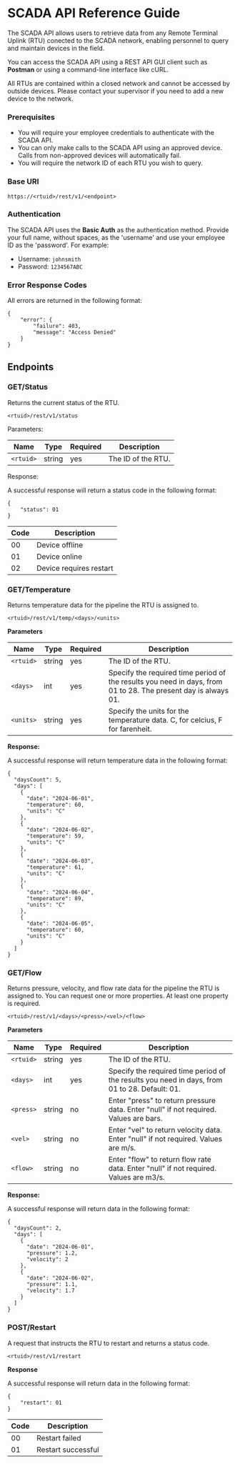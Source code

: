 <!-- This document is an example of how I have written API reference guides in previous roles. The API and endpoints described in this topic are fictional, but the style and structure are the same as I have written professionally. -->

# SCADA API Reference Guide

The SCADA API allows users to retrieve data from any Remote Terminal Uplink (RTU) conected to the SCADA network, enabling personnel to query and maintain devices in the field.

You can access the SCADA API using a REST API GUI client such as **Postman** or using a command-line interface like cURL.

All RTUs are contained within a closed network and cannot be accessed by outside devices. Please contact your supervisor if you need to add a new device to the network.

### Prerequisites

- You will require your employee credentials to authenticate with the SCADA API.
- You can only make calls to the SCADA API using an approved device. Calls from non-approved devices will automatically fail.
- You will require the network ID of each RTU you wish to query.

### Base URI

`https://<rtuid>/rest/v1/<endpoint>`

### Authentication

The SCADA API uses the **Basic Auth** as the authentication method. Provide your full name, without spaces, as the 'username' and use your employee ID as the 'password'. For example:

- Username: `johnsmith`
- Password: `1234567ABC`

### Error Response Codes

All errors are returned in the following format:

```
{
    "error": {
        "failure": 403,
        "message": "Access Denied"
    }
}
```

## Endpoints

### GET/Status

Returns the current status of the RTU.

`<rtuid>/rest/v1/status`

Parameters:

|Name|Type|Required|Description|
|---|---|---|---|
|`<rtuid>`|string|yes|The ID of the RTU.|

Response:

A successful response will return a status code in the following format:

```
{
    "status": 01
}
```

|Code|Description|
|---|---|
|00|Device offline|
|01|Device online|
|02|Device requires restart|

### GET/Temperature

Returns temperature data for the pipeline the RTU is assigned to.

`<rtuid>/rest/v1/temp/<days>/<units>`

**Parameters**

|Name|Type|Required|Description|
|---|---|---|---|
|`<rtuid>`|string|yes|The ID of the RTU.|
|`<days>`|int|yes|Specify the required time period of the results you need in days, from 01 to 28. The present day is always 01.|
|`<units>`|string|yes|Specify the units for the temperature data. C, for celcius, F for farenheit.|

**Response:**

A successful response will return temperature data in the following format:

```
{
  "daysCount": 5,
  "days": [
    {
      "date": "2024-06-01",
      "temperature": 60,
      "units": "C"
    },
    {
      "date": "2024-06-02",
      "temperature": 59,
      "units": "C"
    },
    {
      "date": "2024-06-03",
      "temperature": 61,
      "units": "C"
    },
    {
      "date": "2024-06-04",
      "temperature": 89,
      "units": "C"
    },
    {
      "date": "2024-06-05",
      "temperature": 60,
      "units": "C"
    }
  ]
}
```

### GET/Flow

Returns pressure, velocity, and flow rate data for the pipeline the RTU is assigned to. You can request one or more properties. At least one property is required.

`<rtuid>/rest/v1/<days>/<press>/<vel>/<flow>`

**Parameters**

|Name|Type|Required|Description|
|---|---|---|---|
|`<rtuid>`|string|yes|The ID of the RTU.|
|`<days>`|int|yes|Specify the required time period of the results you need in days, from 01 to 28. Default: 01.|
|`<press>`|string|no|Enter "press" to return pressure data. Enter "null" if not required. Values are bars.|
|`<vel>`|string|no|Enter "vel" to return velocity data. Enter "null" if not required. Values are m/s.|
|`<flow>`|string|no|Enter "flow" to return flow rate data. Enter "null" if not required. Values are m3/s.|

**Response:**

A successful response will return data in the following format:

```
{
  "daysCount": 2,
  "days": [
    {
      "date": "2024-06-01",
      "pressure": 1.2,
      "velocity": 2
    },
    {
      "date": "2024-06-02",
      "pressure": 1.1,
      "velocity": 1.7
    }
  ]
}
```
### POST/Restart

A request that instructs the RTU to restart and returns a status code.

`<rtuid>/rest/v1/restart`

**Response**

A successful response will return data in the following format:

```
{
    "restart": 01
}
```

|Code|Description|
|---|---|
|00|Restart failed|
|01|Restart successful|